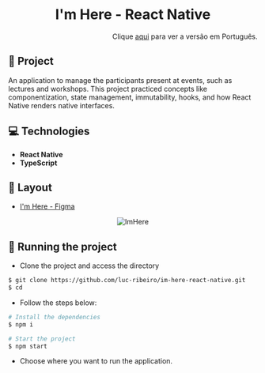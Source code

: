 <h1 align="center">
I'm Here - React Native 
</h1>

<div align="right">
    Clique <a href="https://github.com/luc-ribeiro/im-here-react-native/blob/main/README-PTBR.md">aqui</a> para ver a versão em Português.
</div>

## 📄 Project
An application to manage the participants present at events, such as lectures and workshops.
This project practiced concepts like componentization, state management, immutability, hooks, and how React Native renders native interfaces.

## 💻 Technologies

- **React Native**
- **TypeScript**

## 🔖 Layout
- [I'm Here - Figma](https://www.figma.com/file/Eu6emjSx7UWHe02fr1rRHa/I'm-Here---React-Native?type=design&node-id=0%3A1&mode=design&t=v16nFY874WydhsJs-1)

<div align="center">
  
![ImHere](https://github.com/luc-ribeiro/im-here-react-native/assets/69688077/278836f1-2088-4a90-a0ef-3a60787fbe03)
</div>

## 🚀 Running the project

- Clone the project and access the directory

```bash
$ git clone https://github.com/luc-ribeiro/im-here-react-native.git
$ cd 
```

- Follow the steps below:
```bash
# Install the dependencies
$ npm i

# Start the project
$ npm start
```

- Choose where you want to run the application.
